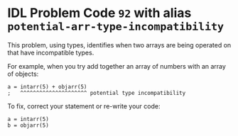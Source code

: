 # IDL Problem Code `92` with alias `potential-arr-type-incompatibility`

<!--@include: ./severity/disable_problem.md-->

<!--@include: ./severity/execution_error.md-->

This problem, using types, identifies when two arrays are being operated on that have incompatible types.

For example, when you try add together an array of numbers with an array of objects:

```idl
a = intarr(5) + objarr(5)
;   ^^^^^^^^^^^^^^^^^^^^^ potential type incompatibility
```

To fix, correct your statement or re-write your code:

```idl
a = intarr(5)
b = objarr(5)
```
